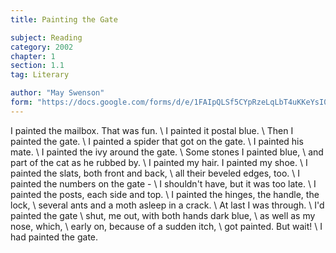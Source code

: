 ```yaml
---
title: Painting the Gate

subject: Reading
category: 2002
chapter: 1
section: 1.1
tag: Literary

author: "May Swenson"
form: "https://docs.google.com/forms/d/e/1FAIpQLSf5CYpRzeLqLbT4uKKeYsI0tGh0EBiYbLu7cgjRTMMbx4UmDQ/viewform"
---
```

I painted the mailbox. That was fun. \\
I painted it postal blue. \\
Then I painted the gate. \\
I painted a spider that got on the gate. \\
I painted his mate. \\
I painted the ivy around the gate. \\
Some stones I painted blue, \\
and part of the cat as he rubbed by. \\
I painted my hair. I painted my shoe. \\
I painted the slats, both front and back, \\
all their beveled edges, too. \\
I painted the numbers on the gate - \\
I shouldn't have, but it was too late. \\
I painted the posts, each side and top. \\
I painted the hinges, the handle, the lock, \\
several ants and a moth asleep in a crack. \\
At last I was through. \\
I'd painted the gate \\
shut, me out, with both hands dark blue, \\
as well as my nose, which, \\
early on, because of a sudden itch, \\
got painted. But wait! \\
I had painted the gate.